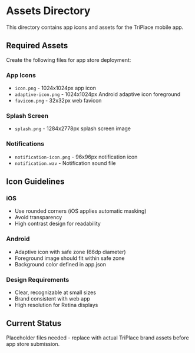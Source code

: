 # Assets Directory

This directory contains app icons and assets for the TriPlace mobile app.

## Required Assets

Create the following files for app store deployment:

### App Icons
- `icon.png` - 1024x1024px app icon
- `adaptive-icon.png` - 1024x1024px Android adaptive icon foreground
- `favicon.png` - 32x32px web favicon

### Splash Screen
- `splash.png` - 1284x2778px splash screen image

### Notifications
- `notification-icon.png` - 96x96px notification icon
- `notification.wav` - Notification sound file

## Icon Guidelines

### iOS
- Use rounded corners (iOS applies automatic masking)
- Avoid transparency
- High contrast design for readability

### Android
- Adaptive icon with safe zone (66dp diameter)
- Foreground image should fit within safe zone
- Background color defined in app.json

### Design Requirements
- Clear, recognizable at small sizes
- Brand consistent with web app
- High resolution for Retina displays

## Current Status
Placeholder files needed - replace with actual TriPlace brand assets before app store submission.